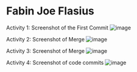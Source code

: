 # Fabin Joe Flasius

Activity 1: Screenshot of the First Commit
![image](https://github.com/fabinjoe/ECE444-F2023-Assignment1/assets/66658906/0dcc923a-dc66-4e0d-a021-d4c233a42a3a)

Activity 2: Screenshot of Merge
![image](https://github.com/fabinjoe/ECE444-F2023-Assignment1/assets/66658906/77f1ae76-12ab-403a-9cec-e06523e28666)

Activity 3: Screenshot of Merge
![image](https://github.com/fabinjoe/ECE444-F2023-Assignment1/assets/66658906/7d1a7006-b27f-4385-b60f-9f764ca558b9)

Activity 4: Screenshot of code commits
![image](https://github.com/fabinjoe/ECE444-F2023-Assignment1/assets/66658906/0e967289-b2de-4ba8-bf23-e3198f5866ee)
